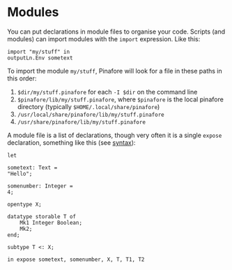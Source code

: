 # Modules

You can put declarations in module files to organise your code.
Scripts (and modules) can import modules with the `import` expression.
Like this:

```pinafore
import "my/stuff" in
outputLn.Env sometext
```

To import the module `my/stuff`, Pinafore will look for a file in these paths in this order:

1. `$dir/my/stuff.pinafore` for each `-I $dir` on the command line
2. `$pinafore/lib/my/stuff.pinafore`, where `$pinafore` is the local pinafore directory (typically `$HOME/.local/share/pinafore`)
3. `/usr/local/share/pinafore/lib/my/stuff.pinafore`
4. `/usr/share/pinafore/lib/my/stuff.pinafore`

A module file is a list of declarations, though very often it is a single `expose` declaration,
something like this (see [syntax](syntax.md)):

```pinafore
let

sometext: Text =
"Hello";

somenumber: Integer =
4;

opentype X;

datatype storable T of
    Mk1 Integer Boolean;
    Mk2;
end;

subtype T <: X;

in expose sometext, somenumber, X, T, T1, T2
```
